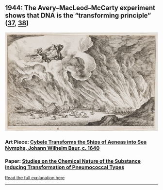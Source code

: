 ## 1944: The Avery–MacLeod–McCarty experiment shows that DNA is the “transforming principle” ([37](https://www.genome.gov/25520250/online-education-kit-1944-dna-is-transforming-principle#:~:text=Oswald%20Avery%2C%20Colin%20MacLeod%2C%20and,the%20chemical%20nature%20of%20genes.), [38](https://dnalc.cshl.edu/view/15674-Oswald-Avery-c-1930-.html))

![pic](/images/1944.jpg)

### Art Piece: [Cybele Transforms the Ships of Aeneas into Sea Nymphs, Johann Wilhelm Baur, c. 1640](https://harvardartmuseums.org/collections/object/92828?position=108)

### Paper: [Studies on the Chemical Nature of the Substance Inducing Transformation of Pneumococcal Types](https://pubmed.ncbi.nlm.nih.gov/19871359/)

[Read the full explanation here](https://shanivi.github.io/paradigmshifts/1944)

***
